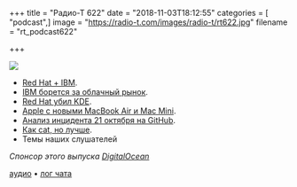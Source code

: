 +++
title = "Радио-Т 622"
date = "2018-11-03T18:12:55"
categories = [ "podcast",]
image = "https://radio-t.com/images/radio-t/rt622.jpg"
filename = "rt_podcast622"

+++

![](https://radio-t.com/images/radio-t/rt622.jpg)

- [Red Hat + IBM](https://www.redhat.com/en/blog/red-hat-ibm-creating-leading-hybrid-cloud-provider).
- [IBM борется за облачный рынок](https://stratechery.com/2018/ibms-old-playbook/).
- [Red Hat убил KDE](https://jriddell.org/2018/11/02/red-hat-and-kde/).
- [Apple с новыми MacBook Air и Mac Mini](https://www.wired.com/story/everything-apple-announced-ipad-pro-macbook-air-mac-mini/?mbid=social_twitter).
- [Анализ инцидента 21 октября на GitHub](https://habr.com/post/428409/).
- [Как cat, но лучше](https://github.com/sharkdp/bat).
- Темы наших слушателей

*Спонсор этого выпуска [DigitalOcean](https://do.co/radiot)*


[аудио](https://cdn.radio-t.com/rt_podcast622.mp3) • [лог чата](http://chat.radio-t.com/logs/radio-t-622.html)
<audio src="https://cdn.radio-t.com/rt_podcast622.mp3" preload="none"></audio>
